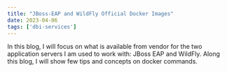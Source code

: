```yaml
---
title: "JBoss-EAP and WildFly Official Docker Images"
date: 2023-04-06
tags: ['dbi-services']
---
```

In this blog, I will focus on what is available from vendor for the two application servers I am used to work with: JBoss EAP and WildFly. Along this blog, I will show few tips and concepts on docker commands.
